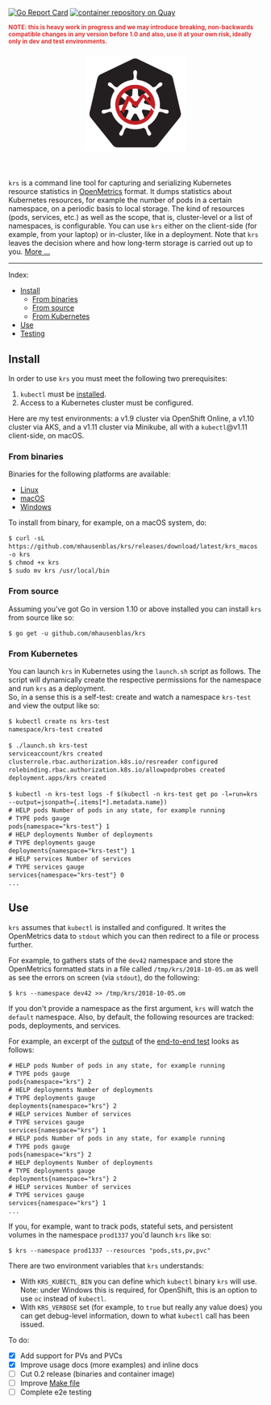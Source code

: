 [![Go Report Card](https://goreportcard.com/badge/github.com/mhausenblas/krs)](https://goreportcard.com/report/github.com/mhausenblas/krs)
[![container repository on Quay](https://quay.io/repository/mhausenblas/krs/status "Docker Repository on Quay")](https://quay.io/repository/mhausenblas/krs)

<div style="color: #e03030; font-size: smaller; font-weight: bolder; margin-bottom: 20px; ">
NOTE: this is heavy work in progress and we may introduce breaking, non-backwards compatible changes in any version before 1.0 and also, use it at your own risk, ideally only in dev and test environments.
</div>

<div style="text-align: center; margin-bottom: 50px;">
  <img src="om-k8s.png" width="200px" />
</div>

`krs` is a command line tool for capturing and serializing Kubernetes resource statistics in [OpenMetrics](https://github.com/OpenObservability/OpenMetrics) format. It dumps statistics about Kubernetes resources, for example the number of pods in a certain namespace, on a periodic basis to local storage. The kind of resources (pods, services, etc.) as well as the scope, that is, cluster-level or a list of namespaces, is configurable. You can use `krs` either on the client-side (for example, from your laptop) or in-cluster, like in a deployment. Note that `krs` leaves the decision where and how long-term storage is carried out up to you. [More …](https://itnext.io/kubernetes-resource-statistics-e8247f92b45c)

---

Index:

- [Install](#install)
    - [From binaries](#from-binaries)
    - [From source](#from-source)
    - [From Kubernetes](#from-kubernetes)
- [Use](#use)
- [Testing](e2e-test/)


## Install

In order to use `krs` you must meet the following two prerequisites:

1. `kubectl` must be [installed](https://kubernetes.io/docs/tasks/tools/install-kubectl/).
1. Access to a Kubernetes cluster must be configured. 

Here are my test environments: a v1.9 cluster via OpenShift Online, a v1.10 cluster via AKS, and a v1.11 cluster via Minikube, all with a `kubectl`@v1.11 client-side, on macOS.

### From binaries

Binaries for the following platforms are available:

- [Linux](https://github.com/mhausenblas/krs/releases/download/latest/krs_linux) 
- [macOS](https://github.com/mhausenblas/krs/releases/download/latest/krs_macos) 
- [Windows](https://github.com/mhausenblas/krs/releases/download/latest/krs_windows)

To install from binary, for example, on a macOS system, do:

```shell
$ curl -sL https://github.com/mhausenblas/krs/releases/download/latest/krs_macos -o krs
$ chmod +x krs
$ sudo mv krs /usr/local/bin
```

### From source

Assuming you've got Go in version 1.10 or above installed you can install `krs` from source like so:

```shell
$ go get -u github.com/mhausenblas/krs
```

### From Kubernetes

You can launch `krs` in Kubernetes using the `launch.sh` script as follows. The script will dynamically create the respective permissions for the namespace and run `krs` as a deployment.  
So, in a sense this is a self-test: create and watch a namespace `krs-test` and view the output like so:

```shell
$ kubectl create ns krs-test
namespace/krs-test created

$ ./launch.sh krs-test
serviceaccount/krs created
clusterrole.rbac.authorization.k8s.io/resreader configured
rolebinding.rbac.authorization.k8s.io/allowpodprobes created
deployment.apps/krs created

$ kubectl -n krs-test logs -f $(kubectl -n krs-test get po -l=run=krs --output=jsonpath={.items[*].metadata.name})
# HELP pods Number of pods in any state, for example running
# TYPE pods gauge
pods{namespace="krs-test"} 1
# HELP deployments Number of deployments
# TYPE deployments gauge
deployments{namespace="krs-test"} 1
# HELP services Number of services
# TYPE services gauge
services{namespace="krs-test"} 0
...
```

## Use

`krs` assumes that `kubectl` is installed and configured. It writes the OpenMetrics data to `stdout` which you can then redirect to a file or process further. 

For example, to gathers stats of the `dev42` namespace and store the OpenMetrics formatted  stats in a file called `/tmp/krs/2018-10-05.om` as well as see the errors on screen (via `stdout`), do the following:

```shell
$ krs --namespace dev42 >> /tmp/krs/2018-10-05.om
```

If you don't provide a namespace as the first argument, `krs` will watch the `default` namespace. Also, by default, the following resources are tracked: pods, deployments, and services.

For example, an excerpt of the [output](e2e-test/e2e-output.om) of the [end-to-end test](e2e-test/) looks as follows:

```shell
# HELP pods Number of pods in any state, for example running
# TYPE pods gauge
pods{namespace="krs"} 2
# HELP deployments Number of deployments
# TYPE deployments gauge
deployments{namespace="krs"} 2
# HELP services Number of services
# TYPE services gauge
services{namespace="krs"} 1
# HELP pods Number of pods in any state, for example running
# TYPE pods gauge
pods{namespace="krs"} 2
# HELP deployments Number of deployments
# TYPE deployments gauge
deployments{namespace="krs"} 2
# HELP services Number of services
# TYPE services gauge
services{namespace="krs"} 1
...
```

If you, for example, want to track pods, stateful sets, and persistent volumes in the namespace `prod1337` you'd launch `krs` like so:

```shell
$ krs --namespace prod1337 --resources "pods,sts,pv,pvc"
```

There are two environment variables that `krs` understands:

- With `KRS_KUBECTL_BIN` you can define which `kubectl` binary `krs` will use. Note: under Windows this is required, for OpenShift, this is an option to use `oc` instead of `kubectl`.
- With `KRS_VERBOSE` set (for example, to `true` but really any value does) you can get debug-level information, down to what `kubectl` call has been issued.

To do:

- [x] Add support for PVs and PVCs
- [x] Improve usage docs (more examples) and inline docs
- [ ] Cut 0.2 release (binaries and container image) 
- [ ] Improve [Make file](https://suva.sh/posts/well-documented-makefiles/)
- [ ] Complete e2e testing
